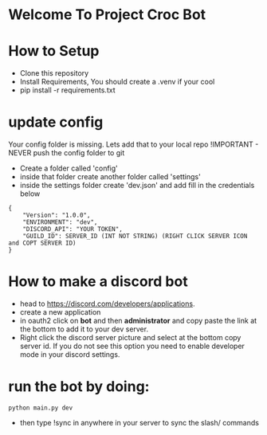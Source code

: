 # Welcome To Project Croc Bot

# How to Setup
- Clone this repository
- Install Requirements, You should create a .venv if your cool
- pip install -r requirements.txt

# update config
Your config folder is missing. Lets add that to your local repo
!IMPORTANT - NEVER push the config folder to git
- Create a folder called 'config'
- inside that folder create another folder called 'settings'
- inside the settings folder create 'dev.json' and add fill in the credentials below
```
{
    "Version": "1.0.0",
    "ENVIRONMENT": "dev",
    "DISCORD_API": "YOUR TOKEN",
    "GUILD_ID": SERVER_ID (INT NOT STRING) (RIGHT CLICK SERVER ICON and COPT SERVER ID)  
}
```

# How to make a discord bot
- head to https://discord.com/developers/applications.
- create a new application
- in oauth2 click on **bot** and then **administrator** and copy paste the link at the bottom to add it to your dev server.
- Right click the discord server picture and select at the bottom copy server id. If you do not see this option you need to enable developer mode in your discord settings. 

# run the bot by doing:
```python main.py dev```
- then type !sync in anywhere in your server to sync the slash/ commands